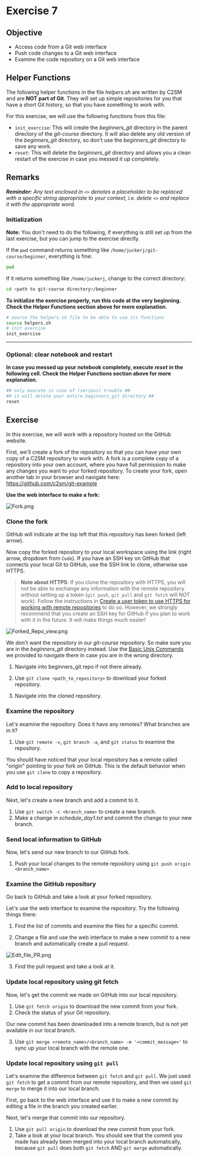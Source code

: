 # Exercise 7

## Objective
* Access code from a Git web interface
* Push code changes to a Git web interface
* Examine the code repository on a Git web interface

## Helper Functions
The following helper functions in the file *helpers.sh* are written by C2SM and are **NOT** **part of Git**. They will set up simple repositories for you that have a short Git history, so that you have something to work with.

For this exercise, we will use the following functions from this file:
   * `init_exercise`: This will create the *beginners_git* directory in the parent directory of the *git-course* directory. It will also delete any old version of the *beginners_git* directory, so don't use the *beginners_git* directory to save any work.
   * `reset`: This will delete the *beginners_git* directory and allows you a clean restart of the exercise in case you messed it up completely.

## Remarks
_**Reminder:** Any text enclosed in `<>` denotes a placeholder to be replaced with a specific string appropriate to your context, i.e. delete `<>` and replace it with the appropriate word._

### Initialization

**Note:** You don't need to do the following, if everything is still set up from the last exercise, but you can jump to the exercise directly.

If the `pwd` command returns something like `/home/juckerj/git-course/beginner`, everything is fine:
```bash
pwd
```
If it returns something like `/home/juckerj`, change to the correct directory:
```bash
cd <path to git-course directory>/beginner
```

**To initialize the exercise properly, run this code at the very beginning. Check the Helper Functions section above for more explanation.**


```bash
# source the helpers.sh file to be able to use its functions
source helpers.sh
# init exercise
init_exercise
```

***
### Optional: clear notebook and restart
**In case you messed up your notebook completely, execute** ***reset*** **in the following cell. Check the Helper Functions section above for more explanation.**


```bash
## only execute in case of (serious) trouble ##
## it will delete your entire beginners_git directory ##
reset
```

## Exercise

In this exercise, we will work with a repository hosted on the GitHub website.

First, we'll create a fork of the repository so that you can have your own copy of a C2SM repository to work with.  A fork is a complete copy of a repository into your own account, where you have full permission to make any changes you want to your forked repository. To create your fork, open another tab in your browser and navigate here: https://github.com/c2sm/git-example

**Use the web interface to make a fork:**

![Fork.png](../images/Fork.png)

### Clone the fork

GitHub will indicate at the top left that this repository has been forked (left arrow).


Now copy the forked repository to your local workspace using the link (right arrow, dropdown from `Code`). If you have an SSH key on GitHub that connects your local Git to GitHub, use the SSH link to clone, otherwise use HTTPS.

> **Note about HTTPS**: If you clone the repository with HTTPS, you will not be able to exchange any information with the remote repository without setting up a token (`git push`, `git pull` and `git fetch` will NOT work). Follow the instructions in [Create a user token to use HTTPS for working with remote repositories](../token.ipynb) to do so.
However, we strongly recommend that you create an SSH key for GitHub if you plan to work with it in the future. It will make things much easier!

![Forked_Repo_view.png](../images/Forked_Repo_view.png)

We don't want the repository in our _git-course_ repository. So make sure you are in the _beginners_git_ directory instead. Use the [Basic Unix Commands](Unix_Commands.md) we provided to navigate there in case you are in the wrong directory.

1. Navigate into beginners_git repo if not there already.

2. Use `git clone <path_to_repository>` to download your forked repository.

3. Navigate into the cloned repository.

### Examine the repository
Let's examine the repository.  Does it have any remotes?  What branches are in it?  

1. Use `git remote -v`, `git branch -a`, and `git status` to examine the repository.

You should have noticed that your local repository has a remote called "origin" pointing to your fork on GitHub.  This is the default behavior when you use `git clone` to copy a repository.

### Add to local repository
Next, let's create a new branch and add a commit to it.

1. Use `git switch -c <branch_name>` to create a new branch.
2. Make a change in *schedule_day1.txt* and commit the change to your new branch.

### Send local information to GitHub

Now, let's send our new branch to our GitHub fork.
1. Push your local changes to the remote repository using `git push origin <branch_name>`

### Examine the GitHub repository

Go back to GitHub and take a look at your forked repository.  

Let's use the web interface to examine the repository. Try the following things there:

1. Find the list of commits and examine the files for a specific commit.  

2. Change a file and use the web interface to make a new commit to a new branch and automatically create a pull request.

![Edit_file_PR.png](../images/Edit_file_PR.png)

3. Find the pull request and take a look at it.

### Update local repository using git fetch

Now, let's get the commit we made on GitHub into our local repository.   

1. Use `git fetch origin` to download the new commit from your fork.
2. Check the status of your Git repository.

Our new commit has been downloaded into a remote branch, but is not yet available in our local branch.


3. Use `git merge <remote_name>/<branch_name> -m '<commit_message>'` to sync up your local branch with the remote one.

### Update local repository using `git pull`

Let's examine the difference between `git fetch` and `git pull`. We just used `git fetch` to get a commit from our remote repository, and then we used `git merge` to merge it into our local branch.  

First, go back to the web interface and use it to make a new commit by editing a file in the branch you created earlier.

Next, let's merge that commit into our repository.

1. Use `git pull origin` to download the new commit from your fork.
2. Take a look at your local branch. You should see that the commit you made has already been merged into your local branch automatically, because `git pull` does both `git fetch` AND `git merge` automatically.